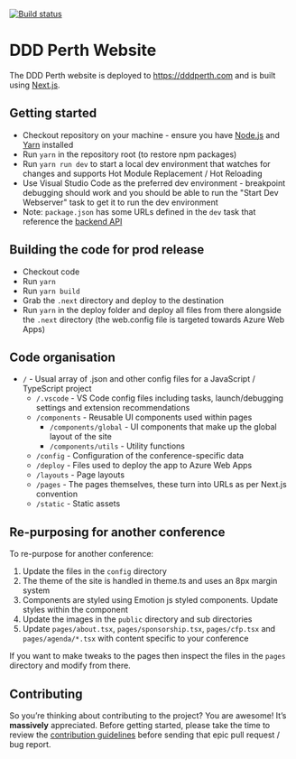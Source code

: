 [![Build status](https://dev.azure.com/dddwa/DDD%20Perth%20Website/_apis/build/status/DDD%20Perth%20Website-CI)](https://dev.azure.com/dddwa/DDD%20Perth%20Website/_build/latest?definitionId=1)

# DDD Perth Website

The DDD Perth website is deployed to https://dddperth.com and is built using [Next.js](https://github.com/zeit/next.js/).

## Getting started

- Checkout repository on your machine - ensure you have [Node.js](https://nodejs.org/) and [Yarn](https://yarnpkg.com/) installed
- Run `yarn` in the repository root (to restore npm packages)
- Run `yarn run dev` to start a local dev environment that watches for changes and supports Hot Module Replacement / Hot Reloading
- Use Visual Studio Code as the preferred dev environment - breakpoint debugging should work and you should be able to run the "Start Dev Webserver" task to get it to run the dev environment
- Note: `package.json` has some URLs defined in the `dev` task that reference the [backend API](https://github.com/dddwa/ddd-backend)

## Building the code for prod release

- Checkout code
- Run `yarn`
- Run `yarn build`
- Grab the `.next` directory and deploy to the destination
- Run `yarn` in the deploy folder and deploy all files from there alongside the `.next` directory (the web.config file is targeted towards Azure Web Apps)

## Code organisation

- `/` - Usual array of .json and other config files for a JavaScript / TypeScript project
  - `/.vscode` - VS Code config files including tasks, launch/debugging settings and extension recommendations
  - `/components` - Reusable UI components used within pages
    - `/components/global` - UI components that make up the global layout of the site
    - `/components/utils` - Utility functions
  - `/config` - Configuration of the conference-specific data
  - `/deploy` - Files used to deploy the app to Azure Web Apps
  - `/layouts` - Page layouts
  - `/pages` - The pages themselves, these turn into URLs as per Next.js convention
  - `/static` - Static assets

## Re-purposing for another conference

To re-purpose for another conference:

1.  Update the files in the `config` directory
2.  The theme of the site is handled in theme.ts and uses an 8px margin system
3.  Components are styled using Emotion js styled components. Update styles within the component
4.  Update the images in the `public` directory and sub directories
5.  Update `pages/about.tsx`, `pages/sponsorship.tsx`, `pages/cfp.tsx` and `pages/agenda/*.tsx` with content specific to your conference

If you want to make tweaks to the pages then inspect the files in the `pages` directory and modify from there.

## Contributing

So you’re thinking about contributing to the project? You are awesome! It’s **massively** appreciated. Before getting started, please take the time to review the [contribution guidelines](CONTRIBUTING.MD) before sending that epic pull request / bug report.
